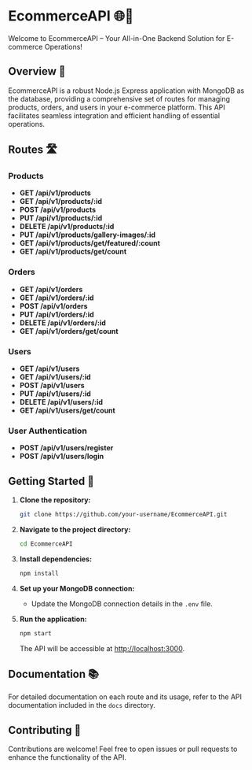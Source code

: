 # EcommerceAPI 🌐💼

Welcome to EcommerceAPI – Your All-in-One Backend Solution for E-commerce Operations!

## Overview 🚀

EcommerceAPI is a robust Node.js Express application with MongoDB as the database, providing a comprehensive set of routes for managing products, orders, and users in your e-commerce platform. This API facilitates seamless integration and efficient handling of essential operations.

## Routes 🛣️

### Products

- **GET /api/v1/products**
- **GET /api/v1/products/:id**
- **POST /api/v1/products**
- **PUT /api/v1/products/:id**
- **DELETE /api/v1/products/:id**
- **PUT /api/v1/products/gallery-images/:id**
- **GET /api/v1/products/get/featured/:count**
- **GET /api/v1/products/get/count**

### Orders

- **GET /api/v1/orders**
- **GET /api/v1/orders/:id**
- **POST /api/v1/orders**
- **PUT /api/v1/orders/:id**
- **DELETE /api/v1/orders/:id**
- **GET /api/v1/orders/get/count**

### Users

- **GET /api/v1/users**
- **GET /api/v1/users/:id**
- **POST /api/v1/users**
- **PUT /api/v1/users/:id**
- **DELETE /api/v1/users/:id**
- **GET /api/v1/users/get/count**

### User Authentication

- **POST /api/v1/users/register**
- **POST /api/v1/users/login**

## Getting Started 🚀

1. **Clone the repository:**

    ```bash
    git clone https://github.com/your-username/EcommerceAPI.git
    ```

2. **Navigate to the project directory:**

    ```bash
    cd EcommerceAPI
    ```

3. **Install dependencies:**

    ```bash
    npm install
    ```

4. **Set up your MongoDB connection:**
   - Update the MongoDB connection details in the `.env` file.

5. **Run the application:**

    ```bash
    npm start
    ```

    The API will be accessible at [http://localhost:3000](http://localhost:3000).

## Documentation 📚

For detailed documentation on each route and its usage, refer to the API documentation included in the `docs` directory.

## Contributing 🤝

Contributions are welcome! Feel free to open issues or pull requests to enhance the functionality of the API.
